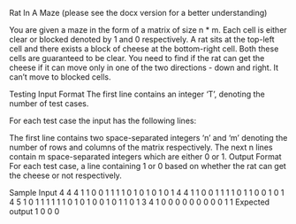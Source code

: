 Rat In A Maze (please see the docx version for a better understanding)


You are given a maze in the form of a matrix of size n * m. Each cell is either clear or blocked denoted by 1 and 0 respectively.
A rat sits at the top-left cell and there exists a block of cheese at the bottom-right cell. Both these cells are guaranteed to be clear.
You need to find if the rat can get the cheese if it can move only in one of the two directions - down and right. It can’t move to blocked cells.


Testing
Input Format
The first line contains an integer ‘T’, denoting the number of test cases.

For each test case the input has the following lines:

The first line contains two space-separated integers ‘n’ and ‘m’ denoting the number of rows and columns of the matrix respectively.
The next n lines contain m space-separated integers which are either 0 or 1.
Output Format 
For each test case, a line containing 1 or 0 based on whether the rat can get the cheese or not respectively.

Sample Input
4
4 4
1 1 0 0
1 1 1 1
0 1 0 1
0 1 0 1
4 4
1 1 0 0
1 1 1 1
0 1 1 0
0 1 0 1
4 5
1 0 1 1 1
1 1 1 0 1
0 1 0 0 1
0 1 1 0 1
3 4
1 0 0 0
0 0 0 0
0 0 1 1
Expected output
1
0
0
0